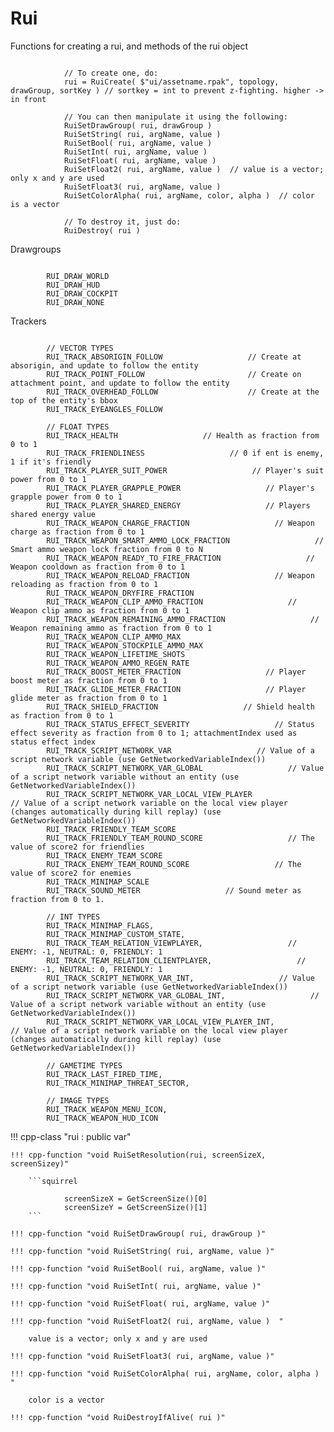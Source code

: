 # Rui

Functions for creating a rui, and methods of the rui object

```squirrel
        
            // To create one, do:
            rui = RuiCreate( $"ui/assetname.rpak", topology, drawGroup, sortKey ) // sortkey = int to prevent z-fighting. higher -> in front

            // You can then manipulate it using the following:
            RuiSetDrawGroup( rui, drawGroup )
            RuiSetString( rui, argName, value )
            RuiSetBool( rui, argName, value )
            RuiSetInt( rui, argName, value )
            RuiSetFloat( rui, argName, value )
            RuiSetFloat2( rui, argName, value )  // value is a vector; only x and y are used
            RuiSetFloat3( rui, argName, value )
            RuiSetColorAlpha( rui, argName, color, alpha )  // color is a vector

            // To destroy it, just do:
            RuiDestroy( rui )
```
     
Drawgroups

```

        RUI_DRAW_WORLD
        RUI_DRAW_HUD
        RUI_DRAW_COCKPIT
        RUI_DRAW_NONE
```

Trackers

```

        // VECTOR TYPES
        RUI_TRACK_ABSORIGIN_FOLLOW                   // Create at absorigin, and update to follow the entity
        RUI_TRACK_POINT_FOLLOW                       // Create on attachment point, and update to follow the entity
        RUI_TRACK_OVERHEAD_FOLLOW                    // Create at the top of the entity's bbox
        RUI_TRACK_EYEANGLES_FOLLOW

        // FLOAT TYPES
        RUI_TRACK_HEALTH                   // Health as fraction from 0 to 1
        RUI_TRACK_FRIENDLINESS                   // 0 if ent is enemy, 1 if it's friendly
        RUI_TRACK_PLAYER_SUIT_POWER                   // Player's suit power from 0 to 1
        RUI_TRACK_PLAYER_GRAPPLE_POWER                   // Player's grapple power from 0 to 1
        RUI_TRACK_PLAYER_SHARED_ENERGY                   // Players shared energy value
        RUI_TRACK_WEAPON_CHARGE_FRACTION                   // Weapon charge as fraction from 0 to 1
        RUI_TRACK_WEAPON_SMART_AMMO_LOCK_FRACTION                   // Smart ammo weapon lock fraction from 0 to N
        RUI_TRACK_WEAPON_READY_TO_FIRE_FRACTION                   // Weapon cooldown as fraction from 0 to 1
        RUI_TRACK_WEAPON_RELOAD_FRACTION                   // Weapon reloading as fraction from 0 to 1
        RUI_TRACK_WEAPON_DRYFIRE_FRACTION                   
        RUI_TRACK_WEAPON_CLIP_AMMO_FRACTION                   // Weapon clip ammo as fraction from 0 to 1
        RUI_TRACK_WEAPON_REMAINING_AMMO_FRACTION                   // Weapon remaining ammo as fraction from 0 to 1
        RUI_TRACK_WEAPON_CLIP_AMMO_MAX                   
        RUI_TRACK_WEAPON_STOCKPILE_AMMO_MAX                   
        RUI_TRACK_WEAPON_LIFETIME_SHOTS                   
        RUI_TRACK_WEAPON_AMMO_REGEN_RATE                   
        RUI_TRACK_BOOST_METER_FRACTION                   // Player boost meter as fraction from 0 to 1
        RUI_TRACK_GLIDE_METER_FRACTION                   // Player glide meter as fraction from 0 to 1
        RUI_TRACK_SHIELD_FRACTION                   // Shield health as fraction from 0 to 1
        RUI_TRACK_STATUS_EFFECT_SEVERITY                   // Status effect severity as fraction from 0 to 1; attachmentIndex used as status effect index
        RUI_TRACK_SCRIPT_NETWORK_VAR                   // Value of a script network variable (use GetNetworkedVariableIndex())
        RUI_TRACK_SCRIPT_NETWORK_VAR_GLOBAL                   // Value of a script network variable without an entity (use GetNetworkedVariableIndex())
        RUI_TRACK_SCRIPT_NETWORK_VAR_LOCAL_VIEW_PLAYER                   // Value of a script network variable on the local view player (changes automatically during kill replay) (use GetNetworkedVariableIndex())
        RUI_TRACK_FRIENDLY_TEAM_SCORE                   
        RUI_TRACK_FRIENDLY_TEAM_ROUND_SCORE                   // The value of score2 for friendlies
        RUI_TRACK_ENEMY_TEAM_SCORE                   
        RUI_TRACK_ENEMY_TEAM_ROUND_SCORE                   // The value of score2 for enemies
        RUI_TRACK_MINIMAP_SCALE                   
        RUI_TRACK_SOUND_METER                   // Sound meter as fraction from 0 to 1.

        // INT TYPES
        RUI_TRACK_MINIMAP_FLAGS,
        RUI_TRACK_MINIMAP_CUSTOM_STATE,
        RUI_TRACK_TEAM_RELATION_VIEWPLAYER,                   // ENEMY: -1, NEUTRAL: 0, FRIENDLY: 1
        RUI_TRACK_TEAM_RELATION_CLIENTPLAYER,                   // ENEMY: -1, NEUTRAL: 0, FRIENDLY: 1
        RUI_TRACK_SCRIPT_NETWORK_VAR_INT,                   // Value of a script network variable (use GetNetworkedVariableIndex())
        RUI_TRACK_SCRIPT_NETWORK_VAR_GLOBAL_INT,                   // Value of a script network variable without an entity (use GetNetworkedVariableIndex())
        RUI_TRACK_SCRIPT_NETWORK_VAR_LOCAL_VIEW_PLAYER_INT,                   // Value of a script network variable on the local view player (changes automatically during kill replay) (use GetNetworkedVariableIndex())

        // GAMETIME TYPES
        RUI_TRACK_LAST_FIRED_TIME,
        RUI_TRACK_MINIMAP_THREAT_SECTOR,

        // IMAGE TYPES
        RUI_TRACK_WEAPON_MENU_ICON,
        RUI_TRACK_WEAPON_HUD_ICON
```

!!! cpp-class "rui : public var"

    !!! cpp-function "void RuiSetResolution(rui, screenSizeX, screenSizey)"
    
        ```squirrel
        
                screenSizeX = GetScreenSize()[0]
                screenSizeY = GetScreenSize()[1]
        ```
    
    !!! cpp-function "void RuiSetDrawGroup( rui, drawGroup )"

    !!! cpp-function "void RuiSetString( rui, argName, value )"
    
    !!! cpp-function "void RuiSetBool( rui, argName, value )"
    
    !!! cpp-function "void RuiSetInt( rui, argName, value )"
    
    !!! cpp-function "void RuiSetFloat( rui, argName, value )"
    
    !!! cpp-function "void RuiSetFloat2( rui, argName, value )  "
    
        value is a vector; only x and y are used
    
    !!! cpp-function "void RuiSetFloat3( rui, argName, value )"
    
    !!! cpp-function "void RuiSetColorAlpha( rui, argName, color, alpha )  "
    
        color is a vector

    !!! cpp-function "void RuiDestroyIfAlive( rui )"
    
